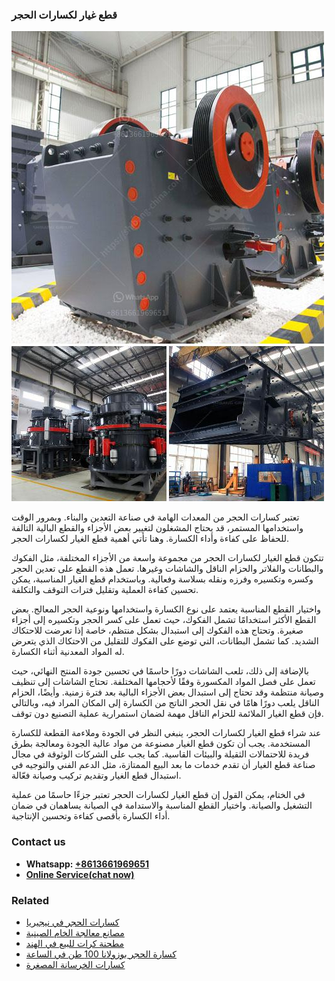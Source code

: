 <h3>قطع غيار لكسارات الحجر</h3><img src='1701852592.jpg' alt=''><p>تعتبر كسارات الحجر من المعدات الهامة في صناعة التعدين والبناء. وبمرور الوقت واستخدامها المستمر، قد يحتاج المشغلون لتغيير بعض الأجزاء والقطع البالية التالفة للحفاظ على كفاءة وأداء الكسارة. وهنا تأتي أهمية قطع الغيار لكسارات الحجر.</p><p>تتكون قطع الغيار لكسارات الحجر من مجموعة واسعة من الأجزاء المختلفة، مثل الفكوك والبطانات والفلاتر والحزام الناقل والشاشات وغيرها. تعمل هذه القطع على تعدين الحجر وكسره وتكسيره وفرزه ونقله بسلاسة وفعالية. وباستخدام قطع الغيار المناسبة، يمكن تحسين كفاءة العملية وتقليل فترات التوقف والتكلفة.</p><p>واختيار القطع المناسبة يعتمد على نوع الكسارة واستخدامها ونوعية الحجر المعالج. بعض القطع الأكثر استخدامًا تشمل الفكوك، حيث تعمل على كسر الحجر وتكسيره إلى أجزاء صغيرة. وتحتاج هذه الفكوك إلى استبدال بشكل منتظم، خاصة إذا تعرضت للاحتكاك الشديد. كما تشمل البطانات، التي توضع على الفكوك للتقليل من الاحتكاك الذي يتعرض له المواد المعدنية أثناء الكسارة.</p><p>بالإضافة إلى ذلك، تلعب الشاشات دورًا حاسمًا في تحسين جودة المنتج النهائي، حيث تعمل على فصل المواد المكسورة وفقًا لأحجامها المختلفة. تحتاج الشاشات إلى تنظيف وصيانة منتظمة وقد تحتاج إلى استبدال بعض الأجزاء البالية بعد فترة زمنية. وأيضًا، الحزام الناقل يلعب دورًا هامًا في نقل الحجر الناتج من الكسارة إلى المكان المراد فيه، وبالتالي فإن قطع الغيار الملائمة للحزام الناقل مهمة لضمان استمرارية عملية التصنيع دون توقف.</p><p>عند شراء قطع الغيار لكسارات الحجر، ينبغي النظر في الجودة وملاءمة القطعة للكسارة المستخدمة. يجب أن تكون قطع الغيار مصنوعة من مواد عالية الجودة ومعالجة بطرق فريدة للاحتمالات الثقيلة والبيئات القاسية. كما يجب على الشركات الوثوقة في مجال صناعة قطع الغيار أن تقدم خدمات ما بعد البيع الممتازة، مثل الدعم الفني والتوجيه في استبدال قطع الغيار وتقديم تركيب وصيانة فعّالة.</p><p>في الختام، يمكن القول إن قطع الغيار لكسارات الحجر تعتبر جزءًا حاسمًا من عملية التشغيل والصيانة. واختيار القطع المناسبة والاستدامة في الصيانة يساهمان في ضمان أداء الكسارة بأقصى كفاءة وتحسين الإنتاجية.</p><h3>Contact us</h3><ul><li><strong>Whatsapp:&nbsp;<a href="https://wa.me/8613661969651">+8613661969651</a></strong></li><li><a href="https://swt.shibang-china.com/?git&amp;zhl&amp;قطع غيار لكسارات الحجر"><strong>Online Service(chat now)</strong></a></li></ul><h3>Related</h3><ul><li><a href='كسارات الحجر في نيجيريا.md'>كسارات الحجر في نيجيريا</a></li><li><a href='مصانع معالجة الخام الصينية.md'>مصانع معالجة الخام الصينية</a></li><li><a href='مطحنة كرات للبيع في الهند.md'>مطحنة كرات للبيع في الهند</a></li><li><a href='كسارة الحجر بوزولانا 100 طن في الساعة.md'>كسارة الحجر بوزولانا 100 طن في الساعة</a></li><li><a href='كسارات الخرسانة المصغرة.md'>كسارات الخرسانة المصغرة</a></li></ul>